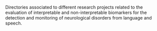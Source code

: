 
Directories associated to different research projects related to the evaluation of interpretable and non-interpretable biomarkers for the detection and monitoring of neurological disorders from language and speech.

